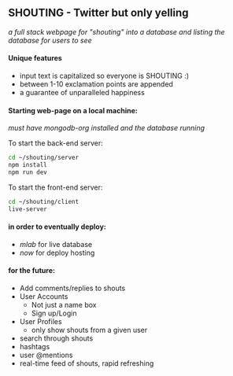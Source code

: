 ## SHOUTING - Twitter but only yelling
 *a full stack webpage for "shouting" into a database and listing the database for users to see*

#### Unique features
- input text is capitalized so everyone is SHOUTING :)
- between 1-10 exclamation points are appended
- a guarantee of unparalleled happiness

#### Starting web-page on a local machine:
*must have mongodb-org installed and the database running*

To start the back-end server:
```Bash
cd ~/shouting/server
npm install
npm run dev
```
To start the front-end server:
```Bash
cd ~/shouting/client
live-server
```

#### in order to eventually deploy:
- *mlab* for live database
- *now* for deploy hosting

#### for the future:
- Add comments/replies to shouts
- User Accounts
  - Not just a name box
  - Sign up/Login
- User Profiles
  - only show shouts from a given user
- search through shouts
- hashtags
- user @mentions
- real-time feed of shouts, rapid refreshing
